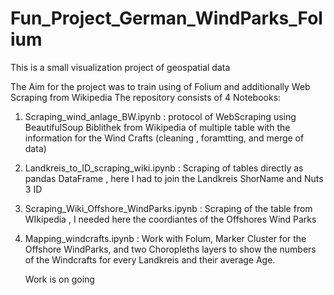 # Fun_Project_German_WindParks_Folium
This is a small visualization project of geospatial data

The Aim for the project was to train using of Folium and additionally Web Scraping from Wikipedia
The repository consists of 4 Notebooks:
1. Scraping_wind_anlage_BW.ipynb  : protocol of WebScraping using BeautifulSoup Biblithek from Wikipedia of multiple table with the information
   for the Wind Crafts (cleaning , foramtting, and merge of data)
2. Landkreis_to_ID_scraping_wiki.ipynb : Scraping of tables directly as pandas DataFrame , here I had to join the Landkreis ShorName and Nuts 3 ID
3. Scraping_Wiki_Offshore_WindParks.ipynb : Scraping of the table from WIkipedia , I needed here the coordiantes of the Offshores Wind Parks
4. Mapping_windcrafts.ipynb  : Work with Folum, Marker Cluster for the Offshore WindParks, and two Choropleths layers to show the numbers of the Windcrafts for every Landkreis and their average Age.

   Work is on going 
